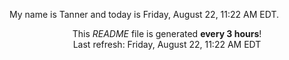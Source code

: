 My name is Tanner and today is Friday, August 22, 11:22 AM EDT.

<p align="center">This <i>README</i> file is generated <b>every 3 hours</b>!</br>Last refresh: Friday, August 22, 11:22 AM EDT<br /></p>
